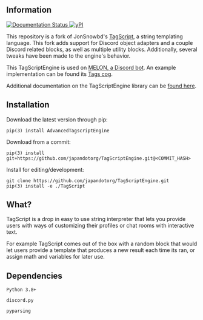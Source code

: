 ## Information
<a href='https://tagscriptengine.readthedocs.io/en/latest/?badge=latest'>
    <img src='https://readthedocs.org/projects/tagscriptengine/badge/?version=latest' alt='Documentation Status' />
</a>
<a href='https://pypi.python.org/pypi/AdvancedTagscriptEngine/'>
    <img src='https://img.shields.io/pypi/v/AdvancedTagscriptEngine' alt=' yPI' />
</a>

This repository is a fork of JonSnowbd's [TagScript](https://github.com/JonSnowbd/TagScript), a string templating language.
This fork adds support for Discord object adapters and a couple Discord related blocks, as
well as multiple utility blocks. Additionally, several tweaks have been made to the engine's
behavior.

This TagScriptEngine is used on [MELON, a Discord bot](https://melonbot.io/invite).
An example implementation can be found its [Tags cog](https://github.com/japandotorg/Seina-Cogs/tree/main/tags).

Additional documentation on the TagScriptEngine library can be [found here](https://tagscriptengine.readthedocs.io/en/latest/).

## Installation

Download the latest version through pip:

```
pip(3) install AdvancedTagscriptEngine
```

Download from a commit:

```
pip(3) install git+https://github.com/japandotorg/TagScriptEngine.git@<COMMIT_HASH>
```

Install for editing/development:

```
git clone https://github.com/japandotorg/TagScriptEngine.git
pip(3) install -e ./TagScript
```

## What?

TagScript is a drop in easy to use string interpreter that lets you provide users with ways of
customizing their profiles or chat rooms with interactive text.

For example TagScript comes out of the box with a random block that would let users provide
a template that produces a new result each time its ran, or assign math and variables for later
use.

## Dependencies

`Python 3.8+`

`discord.py`

`pyparsing`
